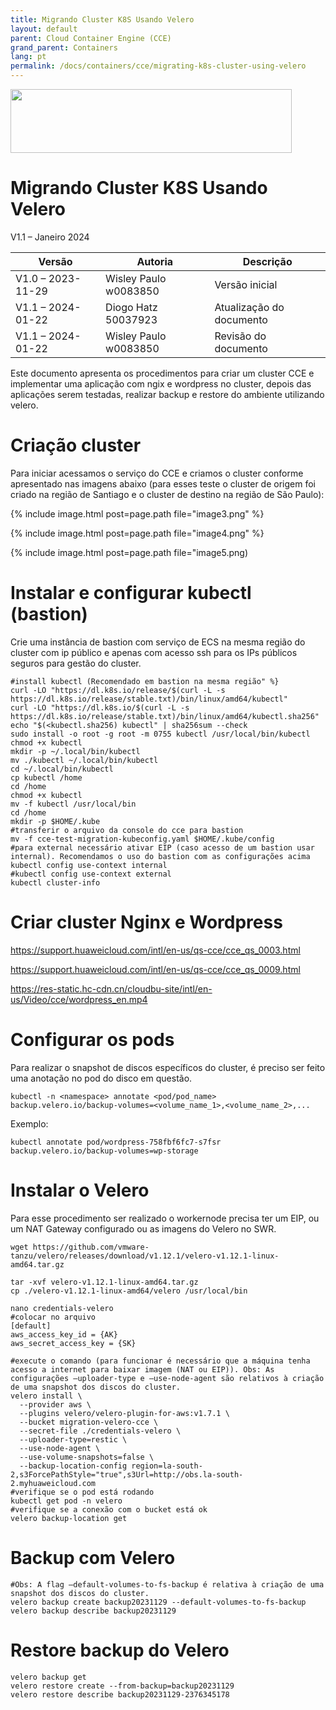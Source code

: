 ```yaml
---
title: Migrando Cluster K8S Usando Velero
layout: default
parent: Cloud Container Engine (CCE)
grand_parent: Containers
lang: pt
permalink: /docs/containers/cce/migrating-k8s-cluster-using-velero
---
```

<img width="450px" height="102px" src="https://console-static.huaweicloud.com/static/authui/20210202115135/public/custom/images/logo-en.svg">

# Migrando Cluster K8S Usando Velero

V1.1 – Janeiro 2024

| **Versão**        | **Autoria**           | **Descrição**            |
| ----------------- | --------------------- | ------------------------ |
| V1.0 – 2023-11-29 | Wisley Paulo w0083850 | Versão inicial           |
| V1.1 – 2024-01-22 | Diogo Hatz 50037923   | Atualização do documento |
| V1.1 – 2024-01-22 | Wisley Paulo w0083850 | Revisão do documento     |

Este documento apresenta os procedimentos para criar um cluster CCE e
implementar uma aplicação com ngix e wordpress no cluster, depois das
aplicações serem testadas, realizar backup e restore do ambiente
utilizando velero.

# Criação cluster

Para iniciar acessamos o serviço do CCE e criamos o cluster conforme apresentado nas imagens abaixo (para esses teste o cluster de origem foi criado na região de Santiago e o cluster de destino na região de São Paulo):

{% include image.html post=page.path file="image3.png" %}

{% include image.html post=page.path file="image4.png" %}

{% include image.html post=page.path file="image5.png)

# Instalar e configurar kubectl (bastion)

Crie uma instância de bastion com serviço de ECS na mesma região do
cluster com ip público e apenas com acesso ssh para os IPs públicos
seguros para gestão do cluster.

```shell
#install kubectl (Recomendado em bastion na mesma região" %}
curl -LO "https://dl.k8s.io/release/$(curl -L -s https://dl.k8s.io/release/stable.txt)/bin/linux/amd64/kubectl"
curl -LO "https://dl.k8s.io/$(curl -L -s https://dl.k8s.io/release/stable.txt)/bin/linux/amd64/kubectl.sha256"
echo "$(<kubectl.sha256) kubectl" | sha256sum --check
sudo install -o root -g root -m 0755 kubectl /usr/local/bin/kubectl
chmod +x kubectl
mkdir -p ~/.local/bin/kubectl
mv ./kubectl ~/.local/bin/kubectl
cd ~/.local/bin/kubectl
cp kubectl /home
cd /home
chmod +x kubectl
mv -f kubectl /usr/local/bin
cd /home
mkdir -p $HOME/.kube
#transferir o arquivo da console do cce para bastion
mv -f cce-test-migration-kubeconfig.yaml $HOME/.kube/config
#para external necessário ativar EIP (caso acesso de um bastion usar internal). Recomendamos o uso do bastion com as configurações acima
kubectl config use-context internal
#kubectl config use-context external
kubectl cluster-info
```

# Criar cluster Nginx e Wordpress

<https://support.huaweicloud.com/intl/en-us/qs-cce/cce_qs_0003.html>

<https://support.huaweicloud.com/intl/en-us/qs-cce/cce_qs_0009.html>

<https://res-static.hc-cdn.cn/cloudbu-site/intl/en-us/Video/cce/wordpress_en.mp4>

# Configurar os pods

Para realizar o snapshot de discos específicos do cluster, é preciso ser
feito uma anotação no pod do disco em questão.

```shell
kubectl -n <namespace> annotate <pod/pod_name> backup.velero.io/backup-volumes=<volume_name_1>,<volume_name_2>,...
```

Exemplo:

```shell
kubectl annotate pod/wordpress-758fbf6fc7-s7fsr backup.velero.io/backup-volumes=wp-storage
```

# Instalar o Velero

Para esse procedimento ser realizado o workernode precisa ter um EIP, ou
um NAT Gateway configurado ou as imagens do Velero no SWR.

```shell
wget https://github.com/vmware-tanzu/velero/releases/download/v1.12.1/velero-v1.12.1-linux-amd64.tar.gz

tar -xvf velero-v1.12.1-linux-amd64.tar.gz
cp ./velero-v1.12.1-linux-amd64/velero /usr/local/bin

nano credentials-velero
#colocar no arquivo
[default]
aws_access_key_id = {AK}
aws_secret_access_key = {SK}

#execute o comando (para funcionar é necessário que a máquina tenha acesso a internet para baixar imagem (NAT ou EIP)). Obs: As configurações –uploader-type e –use-node-agent são relativos à criação de uma snapshot dos discos do cluster.
velero install \
  --provider aws \
  --plugins velero/velero-plugin-for-aws:v1.7.1 \
  --bucket migration-velero-cce \
  --secret-file ./credentials-velero \
  --uploader-type=restic \
  --use-node-agent \
  --use-volume-snapshots=false \
  --backup-location-config region=la-south-2,s3ForcePathStyle="true",s3Url=http://obs.la-south-2.myhuaweicloud.com
#verifique se o pod está rodando
kubectl get pod -n velero
#verifique se a conexão com o bucket está ok
velero backup-location get
```

# Backup com Velero

```shell
#Obs: A flag –default-volumes-to-fs-backup é relativa à criação de uma snapshot dos discos do cluster.
velero backup create backup20231129 --default-volumes-to-fs-backup
velero backup describe backup20231129
```

# Restore backup do Velero

```shell
velero backup get
velero restore create --from-backup=backup20231129
velero restore describe backup20231129-2376345178
```
